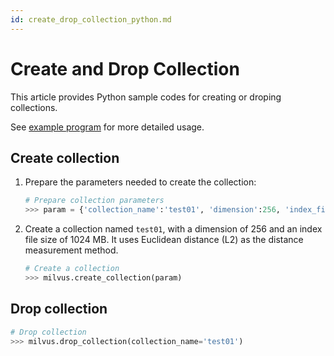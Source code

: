 ```yaml
---
id: create_drop_collection_python.md
---
```


# Create and Drop Collection

This article provides Python sample codes for creating or droping collections.

<div class="alert note">
See <a href="https://github.com/milvus-io/pymilvus/tree/master/examples">example program</a> for more detailed usage.
</div>

## Create collection

1. Prepare the parameters needed to create the collection:

   ```python
   # Prepare collection parameters
   >>> param = {'collection_name':'test01', 'dimension':256, 'index_file_size':1024, 'metric_type':MetricType.L2}
   ```

2. Create a collection named `test01`, with a dimension of 256 and an index file size of 1024 MB. It uses Euclidean distance (L2) as the distance measurement method.

   ```python
   # Create a collection
   >>> milvus.create_collection(param)
   ```


## Drop collection

```python
# Drop collection
>>> milvus.drop_collection(collection_name='test01')
```